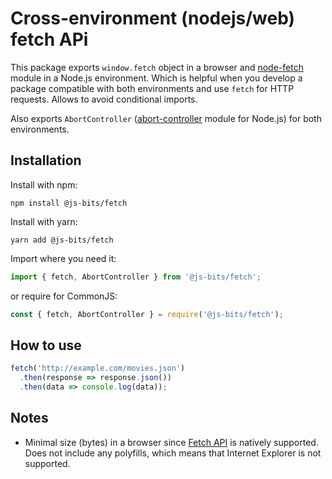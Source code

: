 # Cross-environment (nodejs/web) fetch APi

This package exports `window.fetch` object in a browser and [node-fetch](https://www.npmjs.com/package/node-fetch) module in a Node.js environment. Which is helpful when you develop a package compatible with both environments and use `fetch` for HTTP requests. Allows to avoid conditional imports.

Also exports `AbortController` ([abort-controller](https://www.npmjs.com/package/abort-controller) module for Node.js) for both environments.

## Installation

Install with npm:

```
npm install @js-bits/fetch
```

Install with yarn:

```
yarn add @js-bits/fetch
```

Import where you need it:

```javascript
import { fetch, AbortController } from '@js-bits/fetch';
```

or require for CommonJS:

```javascript
const { fetch, AbortController } = require('@js-bits/fetch');
```

## How to use

```javascript
fetch('http://example.com/movies.json')
  .then(response => response.json())
  .then(data => console.log(data));
```

## Notes

- Minimal size (bytes) in a browser since [Fetch API](https://developer.mozilla.org/en-US/docs/Web/API/Fetch_API) is natively supported. Does not include any polyfills, which means that Internet Explorer is not supported.
